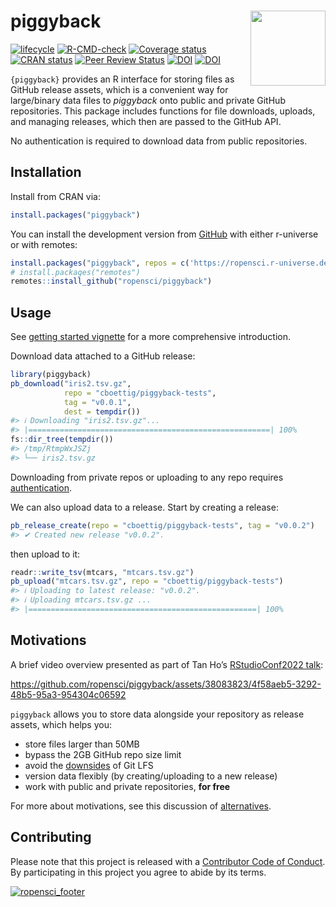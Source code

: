 
<!-- README.md is generated from README.Rmd. Please edit that file -->

# piggyback <img src="man/figures/logo.svg" align="right" alt="" width="120" />

<!-- badges: start -->

[![lifecycle](https://img.shields.io/badge/lifecycle-stable-green.svg)](https://lifecycle.r-lib.org/articles/stages.html)
[![R-CMD-check](https://github.com/ropensci/piggyback/workflows/R-CMD-check/badge.svg)](https://github.com/ropensci/piggyback/actions)
[![Coverage
status](https://codecov.io/gh/ropensci/piggyback/branch/master/graph/badge.svg)](https://app.codecov.io/github/ropensci/piggyback?branch=master)
[![CRAN
status](https://www.r-pkg.org/badges/version/piggyback)](https://cran.r-project.org/package=piggyback)
[![Peer Review
Status](https://badges.ropensci.org/220_status.svg)](https://github.com/ropensci/software-review/issues/220)
[![DOI](https://zenodo.org/badge/132979724.svg)](https://zenodo.org/badge/latestdoi/132979724)
[![DOI](http://joss.theoj.org/papers/10.21105/joss.00971/status.svg)](https://doi.org/10.21105/joss.00971)
<!-- badges: end -->

`{piggyback}` provides an R interface for storing files as GitHub
release assets, which is a convenient way for large/binary data files to
*piggyback* onto public and private GitHub repositories. This package
includes functions for file downloads, uploads, and managing releases,
which then are passed to the GitHub API.

No authentication is required to download data from public repositories.

## Installation

Install from CRAN via:

``` r
install.packages("piggyback")
```

You can install the development version from
[GitHub](https://github.com/ropensci/piggyback) with either r-universe
or with remotes:

``` r
install.packages("piggyback", repos = c('https://ropensci.r-universe.dev', getOption("repos")))
# install.packages("remotes")
remotes::install_github("ropensci/piggyback")
```

## Usage

See [getting started
vignette](https://docs.ropensci.org/piggyback/articles/intro.html) for a
more comprehensive introduction.

Download data attached to a GitHub release:

``` r
library(piggyback)
pb_download("iris2.tsv.gz", 
            repo = "cboettig/piggyback-tests",
            tag = "v0.0.1",
            dest = tempdir())
#> ℹ Downloading "iris2.tsv.gz"...
#> |======================================================| 100%
fs::dir_tree(tempdir())
#> /tmp/RtmpWxJSZj
#> └── iris2.tsv.gz
```

Downloading from private repos or uploading to any repo requires
[authentication](https://docs.ropensci.org/piggyback/articles/piggyback.html#authentication).

We can also upload data to a release. Start by creating a release:

``` r
pb_release_create(repo = "cboettig/piggyback-tests", tag = "v0.0.2")
#> ✔ Created new release "v0.0.2".
```

then upload to it:

``` r
readr::write_tsv(mtcars, "mtcars.tsv.gz")
pb_upload("mtcars.tsv.gz", repo = "cboettig/piggyback-tests")
#> ℹ Uploading to latest release: "v0.0.2".
#> ℹ Uploading mtcars.tsv.gz ...
#> |===================================================| 100%
```

## Motivations

A brief video overview presented as part of Tan Ho’s [RStudioConf2022
talk](https://www.youtube.com/watch?v=wzcz4xNGeTI&t=655s):

https://github.com/ropensci/piggyback/assets/38083823/4f58aeb5-3292-48b5-95a3-954304c06592

`piggyback` allows you to store data alongside your repository as
release assets, which helps you:

- store files larger than 50MB
- bypass the 2GB GitHub repo size limit <!-- 
  original URL:
  https://angryfrenchman.org/github-s-large-file-storage-is-no-panacea-for-open-source-quite-the-opposite-12c0e16a9a91 
  -->
- avoid the [downsides](https://archive.is/3D16r) of Git LFS
- version data flexibly (by creating/uploading to a new release)
- work with public and private repositories, **for free**

For more about motivations, see this discussion of
[alternatives](https://docs.ropensci.org/piggyback/articles/alternatives.html).

## Contributing

Please note that this project is released with a [Contributor Code of
Conduct](https://ropensci.org/code-of-conduct/). By participating in
this project you agree to abide by its terms.

[![ropensci_footer](https://ropensci.org/public_images/ropensci_footer.png)](https://ropensci.org)
